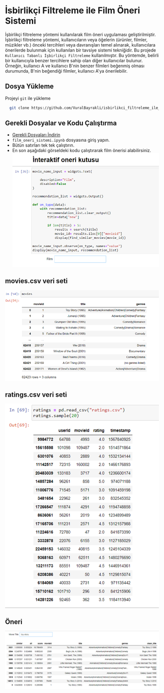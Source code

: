 
# İsbirlikçi Filtreleme ile Film Öneri Sistemi
İşbirlikçi filtreleme yöntemi kullanılarak film öneri uygulaması geliştirilmiştir.
İşbirlikçi filtreleme yöntemi, kullanıcıların veya öğelerin (ürünler, filmler, müzikler vb.) önceki tercihleri veya davranışları temel alınarak, kullanıcılara önerilerde bulunmak için kullanılan bir tavsiye sistemi tekniğidir.
Bu projede `Kullanıcı Tabanlı İşbirlikçi Filtreleme` kullanılmıştır. Bu yöntemde, belirli bir kullanıcıyla benzer tercihlere sahip olan diğer kullanıcılar bulunur. Örneğin, kullanıcı A ve kullanıcı B'nin benzer filmleri beğenmiş olması durumunda, B'nin beğendiği filmler, kullanıcı A'ya önerilebilir.


## Dosya Yükleme

Projeyi `git` ile yükleme 

```bash
  git clone https://github.com/VuralBayrakli/isbirlikci_filtreleme_ile_film_oneri_sistemi.git
```
## Gerekli Dosyalar ve Kodu Çalıştırma
 - [Gerekli Dosyaları İndirin](https://files.grouplens.org/datasets/movielens/ml-25m.zip)
 - `film_oneri_sistemi.ipynb` dosyasına giriş yapın.
 - Bütün satırları tek tek çalıştırın.
 - En son aşağıdaki görseldeki kodu çalıştırarak film önerisi alabilirsiniz.
   ![App Screenshot](https://github.com/VuralBayrakli/isbirlikci_filtreleme_ile_film_oneri_sistemi/blob/main/screenshots/ss7.png)

## movies.csv veri seti

![App Screenshot](https://github.com/VuralBayrakli/isbirlikci_filtreleme_ile_film_oneri_sistemi/blob/main/screenshots/ss1.png)

## ratings.csv veri seti

![App Screenshot](https://github.com/VuralBayrakli/isbirlikci_filtreleme_ile_film_oneri_sistemi/blob/main/screenshots/ss4.png)

## Öneri 

![App Screenshot](https://github.com/VuralBayrakli/isbirlikci_filtreleme_ile_film_oneri_sistemi/blob/main/screenshots/ss5.png)



